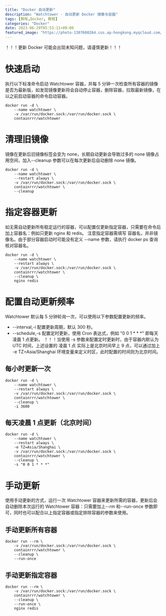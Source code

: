 ```yaml
---
title: "Docker 自动更新"
description: "Watchtower - 自动更新 Docker 镜像与容器"
tags: [群晖,Docker, 教程]
categories: "Docker"
date: 2023-06-29T05:53:11+09:00
featured_image: "https://photo-1307600264.cos.ap-hongkong.myqcloud.com/Bing/2023-06/wallpaper_20230628.jpg"
---
```


！！！更新 Docker 可能会出现未知问题，请谨慎更新！！！

# 快速启动

执行以下标准命令启动 Watch­tower 容器，并每 5 分钟一次检查所有容器的镜像是否为最新版，如发现镜像更新将会自动停止容器，删除容器，拉取最新镜像，在以之前启动容器的命令启动容器。
```
docker run -d \
    --name watchtower \
    -v /var/run/docker.sock:/var/run/docker.sock \
    containrrr/watchtower
```

# 清理旧镜像

镜像在更新后旧镜像标签会变为 none，长期自动更新会导致过多的 none 镜像占用空间，加入--cleanup 参数可以在每次更新后自动删除 none 镜像。
```
docker run -d \
    --name watchtower \
    --restart always \
    -v /var/run/docker.sock:/var/run/docker.sock \
    containrrr/watchtower \
    --cleanup
```

# 指定容器更新

如无需自动更新所有稳定运行的容器，可以配置仅更新指定容器，只需要在命令后加上容器名：例如只更新 nginx 和 redis。
注意指定容器需填写 容器名，并非镜像名。由于部分容器启动时可能没有定义 --name 参数，请执行 docker ps 查询核对容器名。
```
docker run -d \
    --name watchtower \
    --restart always \
    -v /var/run/docker.sock:/var/run/docker.sock \
    containrrr/watchtower \
    --cleanup \
    nginx redis
```

# 配置自动更新频率

Watch­tower 
默认每 5 分钟轮询一次，可以使用以下参数配置更新的频率。

* --interval,-i 配置更新周期，默认 300 秒。
* --schedule,-s 配置定时更新，使用 Cron 表达式，例如 "0 0 1 * * *" 即每天凌晨 1 点更新。
！！！当使用 -s 参数来配置定时更新时，由于容器内默认为 UTC 时间，上述设置的 凌晨 1 点 实际上是北京时间早上 9 点，可以通过加上 -e TZ=Asia/Shanghai 环境变量来定义时区，此时配置的时间则为北京时间。

## 每小时更新一次
```
docker run -d \
    --name watchtower \
    --restart always \
    -v /var/run/docker.sock:/var/run/docker.sock \
    containrrr/watchtower \
    --cleanup \
    -i 3600
```

## 每天凌晨 1 点更新（北京时间）
```
docker run -d \
    --name watchtower \
    --restart always \
    -e TZ=Asia/Shanghai \
    -v /var/run/docker.sock:/var/run/docker.sock \
    containrrr/watchtower \
    --cleanup \
    -s "0 0 1 * * *"
```

# 手动更新
使用手动更新的方式，运行一次 Watch­tower 容器来更新所需的容器，更新后会自动删除本次运行的 Watch­tower 容器：只需要加上--rm 和--run-once 参数即可，同时也可以配合以上指定容器或指定排除容器的参数来使用。

## 手动更新所有容器
```
docker run --rm \
    -v /var/run/docker.sock:/var/run/docker.sock \
    containrrr/watchtower \
    --cleanup \
    --run-once
```

## 手动更新指定容器
```
docker run --rm \
    -v /var/run/docker.sock:/var/run/docker.sock \
    containrrr/watchtower \
    --cleanup \
    --run-once \
    nginx redis
```